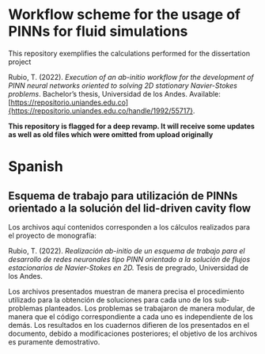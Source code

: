 # Workflow scheme for the usage of PINNs for fluid simulations

This repository exemplifies the calculations performed for the dissertation project

Rubio, T. (2022). *Execution of an ab-initio workflow for the development of PINN neural networks oriented to solving 2D stationary Navier-Stokes problems*. Bachelor’s thesis, Universidad de los Andes. Available: [https://repositorio.uniandes.edu.co]{https://repositorio.uniandes.edu.co/handle/1992/55717}.

**This repository is flagged for a deep revamp. It will receive some updates as well as old files which were omitted from upload originally**

# Spanish

## Esquema de trabajo para utilización de PINNs orientado a la solución del lid-driven cavity flow

Los archivos aquí contenidos corresponden a los cálculos realizados para el proyecto de monografía:

Rubio, T. (2022). _Realización ab-initio de un esquema de trabajo para el desarrollo de redes neuronales tipo PINN orientado a la solución de flujos estacionarios de Navier-Stokes en 2D._ Tesis de pregrado, Universidad de los Andes.

Los archivos presentados muestran de manera precisa el procedimiento utilizado para la obtención de soluciones para cada uno de los sub-problemas planteados. Los problemas se trabajaron de manera modular, de manera que el código correspondiente a cada uno es independiente de los demás. Los resultados en los cuadernos difieren de los presentados en el documento, debido a modificaciones posteriores; el objetivo de los archivos es puramente demostrativo.
